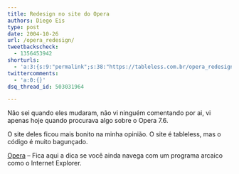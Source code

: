 ```yaml
---
title: Redesign no site do Opera
authors: Diego Eis
type: post
date: 2004-10-26
url: /opera_redesign/
tweetbackscheck:
  - 1356453942
shorturls:
  - 'a:3:{s:9:"permalink";s:38:"https://tableless.com.br/opera_redesign";s:7:"tinyurl";s:26:"https://tinyurl.com/3jcjv6j";s:4:"isgd";s:19:"https://is.gd/v84QGp";}'
twittercomments:
  - 'a:0:{}'
dsq_thread_id: 503031964

---
```

Não sei quando eles mudaram, não vi ninguém comentando por ai, vi apenas hoje quando procurava algo sobre o Opera 7.6.
              
O site deles ficou mais bonito na minha opinião. O site é tableless, mas o código é muito bagunçado.
              
[Opera][1] &#8211; Fica aqui a dica se você ainda navega com um programa arcaico como o Internet Explorer.

 [1]: https://www.opera.com